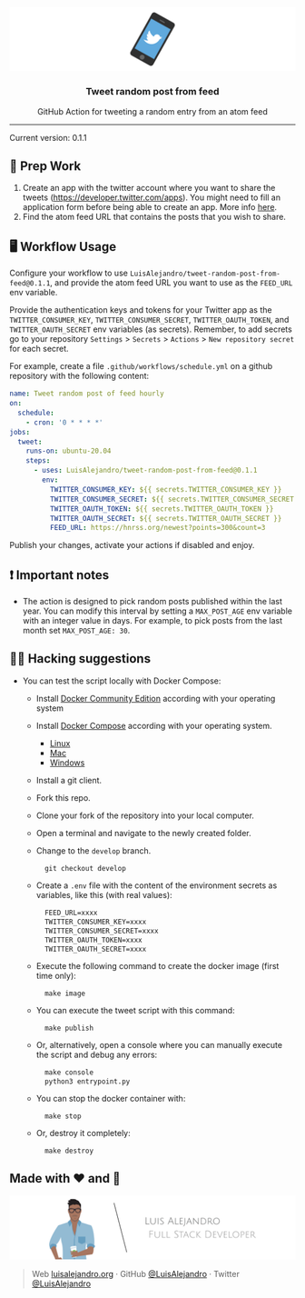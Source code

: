 <p align='center'>
  <img src="https://github.com/LuisAlejandro/tweet-random-post-from-feed/blob/develop/branding/banner.svg">
  <h3 align="center">Tweet random post from feed</h3>
  <p align="center">GitHub Action for tweeting a random entry from an atom feed</p>
</p>

---

Current version: 0.1.1

## 🎒 Prep Work

1. Create an app with the twitter account where you want to share the tweets (https://developer.twitter.com/apps). You might need to fill an application form before being able to create an app. More info [here](https://github.com/gr2m/twitter-together/blob/main/docs/01-create-twitter-app.md).
2. Find the atom feed URL that contains the posts that you wish to share.

## 🖥 Workflow Usage

Configure your workflow to use `LuisAlejandro/tweet-random-post-from-feed@0.1.1`,
and provide the atom feed URL you want to use as the `FEED_URL` env variable.

Provide the authentication keys and tokens for your Twitter app
as the `TWITTER_CONSUMER_KEY`, `TWITTER_CONSUMER_SECRET`,
`TWITTER_OAUTH_TOKEN`, and `TWITTER_OAUTH_SECRET` env variables
(as secrets). Remember, to add secrets go to your repository
`Settings` > `Secrets` > `Actions` > `New repository secret`
for each secret.

For example, create a file `.github/workflows/schedule.yml` on
a github repository with the following content:

```yml
name: Tweet random post of feed hourly
on:
  schedule:
    - cron: '0 * * * *'
jobs:
  tweet:
    runs-on: ubuntu-20.04
    steps:
      - uses: LuisAlejandro/tweet-random-post-from-feed@0.1.1
        env:
          TWITTER_CONSUMER_KEY: ${{ secrets.TWITTER_CONSUMER_KEY }}
          TWITTER_CONSUMER_SECRET: ${{ secrets.TWITTER_CONSUMER_SECRET }}
          TWITTER_OAUTH_TOKEN: ${{ secrets.TWITTER_OAUTH_TOKEN }}
          TWITTER_OAUTH_SECRET: ${{ secrets.TWITTER_OAUTH_SECRET }}
          FEED_URL: https://hnrss.org/newest?points=300&count=3
```

Publish your changes, activate your actions if disabled and enjoy.

## ❗ Important notes

* The action is designed to pick random posts published within the last year. You can modify this
interval by setting a `MAX_POST_AGE` env variable with an integer value in days. For example, to pick posts
from the last month set `MAX_POST_AGE: 30`.

## 🕵🏾 Hacking suggestions

- You can test the script locally with Docker Compose:

  * Install [Docker Community Edition](https://docs.docker.com/install/#supported-platforms) according with your operating system
  * Install [Docker Compose](https://docs.docker.com/compose/install/) according with your operating system.

      - [Linux](https://docs.docker.com/compose/install/#install-compose-on-linux-systems)
      - [Mac](https://docs.docker.com/compose/install/#install-compose-on-macos)
      - [Windows](https://docs.docker.com/compose/install/#install-compose-on-windows-desktop-systems)

  * Install a git client.
  * Fork this repo.
  * Clone your fork of the repository into your local computer.
  * Open a terminal and navigate to the newly created folder.
  * Change to the `develop` branch.

          git checkout develop

  * Create a `.env` file with the content of the environment secrets as variables, like this (with real values):

          FEED_URL=xxxx
          TWITTER_CONSUMER_KEY=xxxx
          TWITTER_CONSUMER_SECRET=xxxx
          TWITTER_OAUTH_TOKEN=xxxx
          TWITTER_OAUTH_SECRET=xxxx

  * Execute the following command to create the docker image (first time only):

          make image

  * You can execute the tweet script with this command:

          make publish

  * Or, alternatively, open a console where you can manually execute the script and debug any errors:

          make console
          python3 entrypoint.py

  * You can stop the docker container with:
  
          make stop

  * Or, destroy it completely:
  
          make destroy
  

## Made with :heart: and :hamburger:

![Banner](https://github.com/LuisAlejandro/tweet-random-post-from-feed/blob/develop/branding/author-banner.svg)

> Web [luisalejandro.org](http://luisalejandro.org/) · GitHub [@LuisAlejandro](https://github.com/LuisAlejandro) · Twitter [@LuisAlejandro](https://twitter.com/LuisAlejandro)